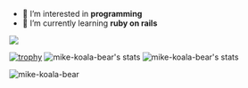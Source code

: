 - 👀 I’m interested in **programming**
- 🌱 I’m currently learning **ruby on rails**

![](https://komarev.com/ghpvc/?username=mike-koala-bear&color=blueviolet)

[![trophy](https://github-profile-trophy.vercel.app/?username=mike-koala-bear&theme=onedark)](https://github.com/mike-koala-bear/github-profile-trophy)
![mike-koala-bear's stats](https://github-readme-stats.vercel.app/api?username=mike-koala-bear&show_icons=true&theme=radical)
![mike-koala-bear's stats](https://github-readme-stats.vercel.app/api/top-langs?username=mike-koala-bear&show_icons=true&locale=en&layout=compact&theme=great-gatsby)

<p><img align="center" src="https://github-readme-streak-stats.herokuapp.com/?user=mike-koala-bear&" alt="mike-koala-bear" /></p>


<!---
mike-koala-bear/mike-koala-bear is a ✨ special ✨ repository because its `README.md` (this file) appears on your GitHub profile.
You can click the Preview link to take a look at your changes.
--->
